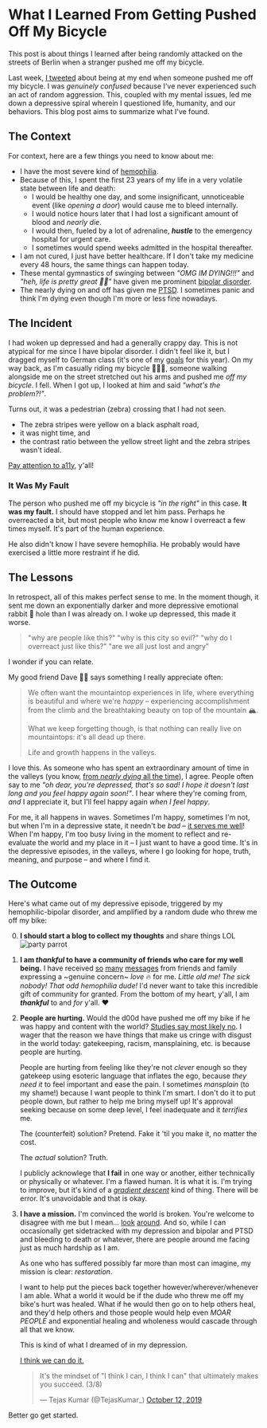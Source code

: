# What I Learned From Getting Pushed Off My Bicycle

This post is about things I learned after being randomly attacked on the streets of Berlin when a stranger pushed me off my bicycle.

Last week, [I tweeted](https://twitter.com/TejasKumar_/status/1214970326695710721) about being at my end when someone
pushed me off my bicycle. I was _genuinely confused_ because I've never experienced such an act of random aggression.
This, coupled with my mental issues, led me down a depressive spiral wherein I questioned life, humanity, and our
behaviors. This blog post aims to summarize what I've found.

## The Context

For context, here are a few things you need to know about me:

- I have the most severe kind of [hemophilia](https://www.youtube.com/watch?v=BoXBuJSURTI).
- Because of this, I spent the first 23 years of my life in a very volatile state between life and death:
  - I would be healthy one day, and some insignificant, unnoticeable event (like _opening a door_) would cause me to
    bleed internally.
  - I would notice hours later that I had lost a significant amount of blood and _nearly die_.
  - I would then, fueled by a lot of adrenaline, **_hustle_** to the emergency hospital for urgent care.
  - I sometimes would spend weeks admitted in the hospital thereafter.
- I am not cured, I just have better healthcare. If I don't take my medicine every 48 hours, the same things can happen
  today.
- These mental gymnastics of swinging between _"OMG IM DYING!!!"_ and _"heh, life is pretty great 👍🏾"_ have given me
  prominent [bipolar disorder](https://en.wikipedia.org/wiki/Bipolar_disorder).
- The nearly dying on and off has given me
  [PTSD](https://www.mayoclinic.org/diseases-conditions/post-traumatic-stress-disorder/symptoms-causes/syc-20355967). I
  sometimes panic and think I'm dying even though I'm more or less fine nowadays.

## The Incident

I had woken up depressed and had a generally crappy day. This is not atypical for me since I have bipolar disorder. I
didn't feel like it, but I dragged myself to German class (it's one of my
[goals](https://twitter.com/TejasKumar_/status/1212085975050047490) for this year). On my way back, as I'm casually
riding my bicycle 🚴🏾‍♂️, someone walking alongside me on the street stretched out his arms and pushed me _off my bicycle_.
I fell. When I got up, I looked at him and said _"what's the problem?!"_.

Turns out, it was a pedestrian (zebra) crossing that I had not seen.

- The zebra stripes were yellow on a black asphalt road,
- it was night time, and
- the contrast ratio between the yellow street light and the zebra stripes wasn't ideal.

[Pay attention to a11y](https://www.youtube.com/watch?v=04DOp1F9Od4), y'all!

### It Was My Fault

The person who pushed me off my bicycle is _"in the right"_ in this case. **It was my fault.** I should have stopped and
let him pass. Perhaps he overreacted a bit, but most people who know me know I overreact a few times myself. It's part
of the human experience.

He also didn't know I have severe hemophilia. He probably would have exercised a little more restraint if he did.

## The Lessons

In retrospect, all of this makes perfect sense to me. In the moment though, it sent me down an exponentially darker and
more depressive emotional rabbit 🐇 hole than I was already on. I woke up depressed, this made it worse.

> "why are people like this?" "why is this city so evil?" "why do I overreact just like this?" "are we all just lost and
> angry"

I wonder if you can relate.

My good friend Dave 🧔🏻 says something I really appreciate often:

> We often want the mountaintop experiences in life, where everything is beautiful and where we're _happy_ –
> experiencing accomplishment from the climb and the breathtaking beauty on top of the mountain 🏔.
>
> What we keep forgetting though, is that nothing can really live on mountaintops: it's all dead up there.
>
> Life and growth happens in the valleys.

I love this. As someone who has spent an extraordinary amount of time in the valleys (you know,
[from _nearly dying_ all the time](#the-context)), I agree. People often say to me _"oh dear, you're depressed, that's
so sad! I hope it doesn't last long and you feel happy again soon!"_. I hear where they're coming from, _and_ I
appreciate it, but I'll feel happy again _when I feel happy_.

For me, it all happens in waves. Sometimes I'm happy, sometimes I'm not, but when I'm in a depressive state, it needn't
be _bad_ – [it serves me well](https://www.youtube.com/watch?v=TUIcTl9Hto4&t=8m40s)! When I'm happy, I'm too busy living
in the moment to reflect and re-evaluate the world and my place in it – I just want to have a good time. It's in the
depressive episodes, in the valleys, where I go looking for hope, truth, meaning, and purpose – and where I find it.

## The Outcome

Here's what came out of my depressive episode, triggered by my hemophilic-bipolar disorder, and amplified by a random
dude who threw me off my bike:

0. **I should start a blog to collect my thoughts** and share things LOL ![party parrot](https://emojis.slackmojis.com/emojis/images/1471119458/990/party_parrot.gif)

1. **I am _thankful_ to have a community of friends who care for my well being.** I have received
   [so](https://twitter.com/gethackteam/status/1215170952876756992)
   [many](https://twitter.com/hdjirdeh/status/1215004323253555206)
   [messages](https://twitter.com/manjula_dube/status/1214997686102810624) from friends and family expressing a ~genuine
   concern~ _love_ 🔥 for me. _Little old me! The sick nobody! That odd hemophilia dude!_ I'd never want to take this
   incredible gift of community for granted. From the bottom of my heart, y'all, I am **_thankful_** to and _for_ y'all.
   ❤️

2. **People are hurting.** Would the d00d have pushed me off my bike if he was happy and content with the world?
   [Studies say most likely no](https://www.ncbi.nlm.nih.gov/pubmed/29279219). I wager that the reason we have things
   that make us cringe with disgust in the world today: gatekeeping, racism, mansplaining, etc. is because people are
   hurting.

   People are hurting from feeling like they're not _clever_ enough so they gatekeep using esoteric language that
   inflates the ego, because _they need it_ to feel important and ease the pain. I sometimes _mansplain_ (to my shame!)
   because I want people to think I'm smart. I don't do it to put people down, but rather to help me bring myself up!
   It's approval seeking because on some deep level, I feel inadequate and it _terrifies_ me.

   The (counterfeit) solution? Pretend. Fake it 'til you make it, no matter the cost.

   The _actual_ solution? Truth.

   I publicly acknowlege that **I fail** in one way or another, either technically or physically or whatever. I'm a
   flawed human. It is what it is. I'm trying to improve, but it's kind of a
   _[gradient descent](https://ml-cheatsheet.readthedocs.io/en/latest/gradient_descent.html)_ kind of thing. There will
   be error. It's unavoidable and that is okay.

3. **I have a mission.** I'm convinced the world is broken. You're welcome to disagree with me but I mean...
   [look](https://twitter.com/Silvie_Reichert/status/1216822288076681220)
   [around](https://twitter.com/chrstnplcnnn/status/1216376212823724033). And so, while I can occasionally get
   sidetracked with my depression and bipolar and PTSD and bleeding to death or whatever, there are people around me
   facing just as much hardship as I am.

   As one who has suffered possibly far more than most can imagine, my mission is clear: _restoration_.

   I want to help put the pieces back together however/wherever/whenever I am able. What a world it would be if the dude
   who threw me off my bike's hurt was healed. What if he would then go on to help others heal, and they'd help others
   and those people would help even _MOAR PEOPLE_ and exponential healing and wholeness would cascade through all that
   we know.

   This is kind of what I dreamed of in my depression.

   [I think we can do it.](https://twitter.com/TejasKumar_/status/1183038225717313538)

   <blockquote class="twitter-tweet"><p lang="en" dir="ltr">It&#39;s the mindset of &quot;I think I can, I think I can&quot; that ultimately makes you succeed. (3/8)</p>&mdash; Tejas Kumar (@TejasKumar_) <a href="https://twitter.com/TejasKumar_/status/1183038225717313538?ref_src=twsrc%5Etfw">October 12, 2019</a></blockquote> <script async src="https://platform.twitter.com/widgets.js" charset="utf-8"></script>

Better go get started.
